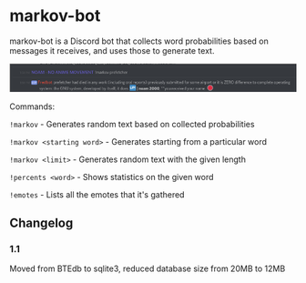 # markov-bot

markov-bot is a Discord bot that collects word probabilities based on messages it receives, and uses those to generate text.

![](ss.png)

Commands:

`!markov` - Generates random text based on collected probabilities

`!markov <starting word>` - Generates starting from a particular word

`!markov <limit>` - Generates random text with the given length

`!percents <word>` - Shows statistics on the given word

`!emotes` - Lists all the emotes that it's gathered

## Changelog

### 1.1

Moved from BTEdb to sqlite3, reduced database size from 20MB to 12MB
